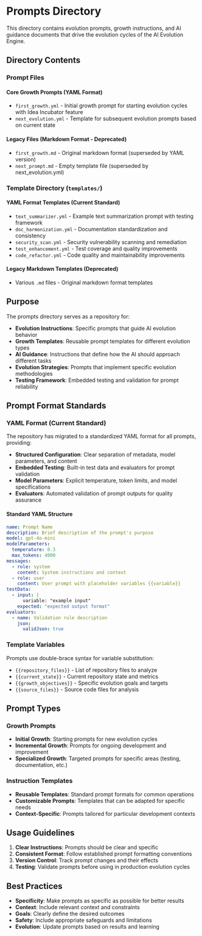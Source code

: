 <!--
@file prompts/README.md
@description Directory index for evolution prompts and growth instructions
@author IT-Journey Team <team@it-journey.org>
@created 2025-07-12
@lastModified 2025-07-12
@version 1.0.0

@relatedIssues 
  - #documentation-cleanup: Organize repository documentation structure

@relatedEvolutions
  - v1.0.0: Initial creation during documentation cleanup

@dependencies
  - markdown: for prompt formatting

@changelog
  - 2025-07-12: Initial creation during repository cleanup - ITJ

@usage Contains evolution prompts and growth instructions
@notes Prompts guide AI evolution cycles and system growth
-->

# Prompts Directory

This directory contains evolution prompts, growth instructions, and AI guidance documents that drive the evolution cycles of the AI Evolution Engine.

## Directory Contents

### Prompt Files

#### Core Growth Prompts (YAML Format)

- `first_growth.yml` - Initial growth prompt for starting evolution cycles with Idea Incubator feature
- `next_evolution.yml` - Template for subsequent evolution prompts based on current state

#### Legacy Files (Markdown Format - Deprecated)

- `first_growth.md` - Original markdown format (superseded by YAML version)
- `next_prompt.md` - Empty template file (superseded by next_evolution.yml)

### Template Directory (`templates/`)

#### YAML Format Templates (Current Standard)

- `text_summarizer.yml` - Example text summarization prompt with testing framework
- `doc_harmonization.yml` - Documentation standardization and consistency
- `security_scan.yml` - Security vulnerability scanning and remediation
- `test_enhancement.yml` - Test coverage and quality improvements
- `code_refactor.yml` - Code quality and maintainability improvements

#### Legacy Markdown Templates (Deprecated)

- Various `.md` files - Original markdown format templates

## Purpose

The prompts directory serves as a repository for:

- **Evolution Instructions**: Specific prompts that guide AI evolution behavior
- **Growth Templates**: Reusable prompt templates for different evolution types
- **AI Guidance**: Instructions that define how the AI should approach different tasks
- **Evolution Strategies**: Prompts that implement specific evolution methodologies
- **Testing Framework**: Embedded testing and validation for prompt reliability

## Prompt Format Standards

### YAML Format (Current Standard)

The repository has migrated to a standardized YAML format for all prompts, providing:

- **Structured Configuration**: Clear separation of metadata, model parameters, and content
- **Embedded Testing**: Built-in test data and evaluators for prompt validation
- **Model Parameters**: Explicit temperature, token limits, and model specifications
- **Evaluators**: Automated validation of prompt outputs for quality assurance

#### Standard YAML Structure

```yaml
name: Prompt Name
description: Brief description of the prompt's purpose
model: gpt-4o-mini
modelParameters:
  temperature: 0.3
  max_tokens: 4000
messages:
  - role: system
    content: System instructions and context
  - role: user
    content: User prompt with placeholder variables {{variable}}
testData:
  - input: |
      variable: "example input"
    expected: "expected output format"
evaluators:
  - name: Validation rule description
    json:
      validJson: true
```

### Template Variables

Prompts use double-brace syntax for variable substitution:

- `{{repository_files}}` - List of repository files to analyze
- `{{current_state}}` - Current repository state and metrics
- `{{growth_objectives}}` - Specific evolution goals and targets
- `{{source_files}}` - Source code files for analysis

## Prompt Types

### Growth Prompts

- **Initial Growth**: Starting prompts for new evolution cycles
- **Incremental Growth**: Prompts for ongoing development and improvement
- **Specialized Growth**: Targeted prompts for specific areas (testing, documentation, etc.)

### Instruction Templates

- **Reusable Templates**: Standard prompt formats for common operations
- **Customizable Prompts**: Templates that can be adapted for specific needs
- **Context-Specific**: Prompts tailored for particular development contexts

## Usage Guidelines

1. **Clear Instructions**: Prompts should be clear and specific
2. **Consistent Format**: Follow established prompt formatting conventions
3. **Version Control**: Track prompt changes and their effects
4. **Testing**: Validate prompts before using in production evolution cycles

## Best Practices

- **Specificity**: Make prompts as specific as possible for better results
- **Context**: Include relevant context and constraints
- **Goals**: Clearly define the desired outcomes
- **Safety**: Include appropriate safeguards and limitations
- **Evolution**: Update prompts based on results and learning